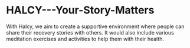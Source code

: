 # HALCY---Your-Story-Matters
With Halcy, we aim to create a supportive environment where people can share their recovery stories with others. It would also include various meditation exercises and activities to help them with their health. 


